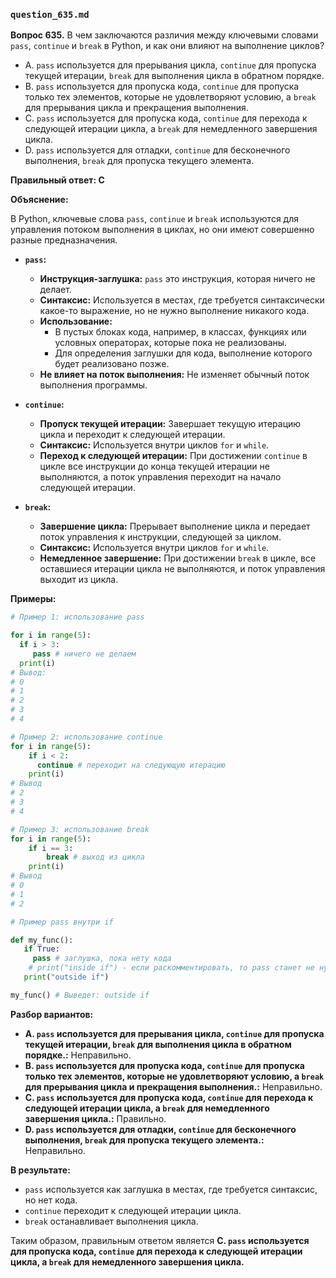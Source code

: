 ### `question_635.md`

**Вопрос 635.** В чем заключаются различия между ключевыми словами `pass`, `continue` и `break` в Python, и как они влияют на выполнение циклов?

- A.  `pass` используется для прерывания цикла, `continue` для пропуска текущей итерации, `break` для выполнения цикла в обратном порядке.
-  B.  `pass` используется для пропуска кода, `continue` для пропуска только тех элементов, которые не удовлетворяют условию, а `break` для прерывания цикла и прекращения выполнения.
- C. `pass` используется для пропуска кода, `continue` для перехода к следующей итерации цикла, а `break` для немедленного завершения цикла.
-  D. `pass` используется для отладки, `continue` для бесконечного выполнения, `break` для пропуска текущего элемента.

**Правильный ответ: C**

**Объяснение:**

В Python, ключевые слова `pass`, `continue` и `break` используются для управления потоком выполнения в циклах, но они имеют совершенно разные предназначения.

*   **`pass`:**
    *   **Инструкция-заглушка:**  `pass` это инструкция, которая ничего не делает.
    *   **Синтаксис:**  Используется в местах, где требуется синтаксически какое-то выражение, но не нужно выполнение никакого кода.
    *   **Использование:**
         *  В пустых блоках кода, например, в классах, функциях или условных операторах, которые пока не реализованы.
         *  Для определения заглушки для кода, выполнение которого будет реализовано позже.
    * **Не влияет на поток выполнения:**  Не изменяет обычный поток выполнения программы.

*   **`continue`:**
    *   **Пропуск текущей итерации:** Завершает текущую итерацию цикла и переходит к следующей итерации.
    *   **Синтаксис:** Используется внутри циклов `for` и `while`.
    *  **Переход к следующей итерации:**  При достижении `continue` в цикле все инструкции до конца текущей итерации не выполняются, а поток управления переходит на начало следующей итерации.

*   **`break`:**
    *   **Завершение цикла:**  Прерывает выполнение цикла и передает поток управления к инструкции, следующей за циклом.
    *    **Синтаксис:** Используется внутри циклов `for` и `while`.
    *  **Немедленное завершение:** При достижении `break` в цикле, все оставшиеся итерации цикла не выполняются, и поток управления выходит из цикла.

**Примеры:**
```python
# Пример 1: использование pass

for i in range(5):
  if i > 3:
     pass # ничего не делаем
  print(i)
# Вывод:
# 0
# 1
# 2
# 3
# 4

# Пример 2: использование continue
for i in range(5):
    if i < 2:
      continue # переходит на следующую итерацию
    print(i)
# Вывод
# 2
# 3
# 4

# Пример 3: использование break
for i in range(5):
    if i == 3:
        break # выход из цикла
    print(i)
# Вывод
# 0
# 1
# 2

# Пример pass внутри if

def my_func():
   if True:
     pass # заглушка, пока нету кода
    # print("inside if") - если раскомментировать, то pass станет не нужен
   print("outside if")

my_func() # Выведет: outside if
```
**Разбор вариантов:**
*  **A. `pass` используется для прерывания цикла, `continue` для пропуска текущей итерации, `break` для выполнения цикла в обратном порядке.:** Неправильно.
*  **B. `pass` используется для пропуска кода, `continue` для пропуска только тех элементов, которые не удовлетворяют условию, а `break` для прерывания цикла и прекращения выполнения.:** Неправильно.
*   **C. `pass` используется для пропуска кода, `continue` для перехода к следующей итерации цикла, а `break` для немедленного завершения цикла.:** Правильно.
*  **D. `pass` используется для отладки, `continue` для бесконечного выполнения, `break` для пропуска текущего элемента.:** Неправильно.

**В результате:**
* `pass` используется как заглушка в местах, где требуется синтаксис, но нет кода.
* `continue`  переходит к следующей итерации цикла.
* `break`  останавливает выполнения цикла.

Таким образом, правильным ответом является **C. `pass` используется для пропуска кода, `continue` для перехода к следующей итерации цикла, а `break` для немедленного завершения цикла.**

